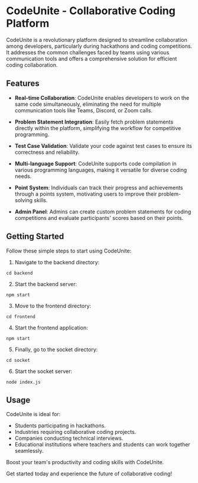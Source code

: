 # CodeUnite - Collaborative Coding Platform

CodeUnite is a revolutionary platform designed to streamline collaboration among developers, particularly during hackathons and coding competitions. It addresses the common challenges faced by teams using various communication tools and offers a comprehensive solution for efficient coding collaboration.

## Features

- **Real-time Collaboration**: CodeUnite enables developers to work on the same code simultaneously, eliminating the need for multiple communication tools like Teams, Discord, or Zoom calls.

- **Problem Statement Integration**: Easily fetch problem statements directly within the platform, simplifying the workflow for competitive programming.

- **Test Case Validation**: Validate your code against test cases to ensure its correctness and reliability.

- **Multi-language Support**: CodeUnite supports code compilation in various programming languages, making it versatile for diverse coding needs.

- **Point System**: Individuals can track their progress and achievements through a points system, motivating users to improve their problem-solving skills.

- **Admin Panel**: Admins can create custom problem statements for coding competitions and evaluate participants' scores based on their points.

## Getting Started

Follow these simple steps to start using CodeUnite:

1. Navigate to the backend directory:
```console
cd backend
```

2. Start the backend server:
```console
npm start
```




3. Move to the frontend directory:
```console
cd frontend
```



4. Start the frontend application:
```console
npm start
```



5. Finally, go to the socket directory:
```console
cd socket
```




6. Start the socket server:
```console
node index.js
```




## Usage

CodeUnite is ideal for:

- Students participating in hackathons.
- Industries requiring collaborative coding projects.
- Companies conducting technical interviews.
- Educational institutions where teachers and students can work together seamlessly.

Boost your team's productivity and coding skills with CodeUnite.

Get started today and experience the future of collaborative coding!
